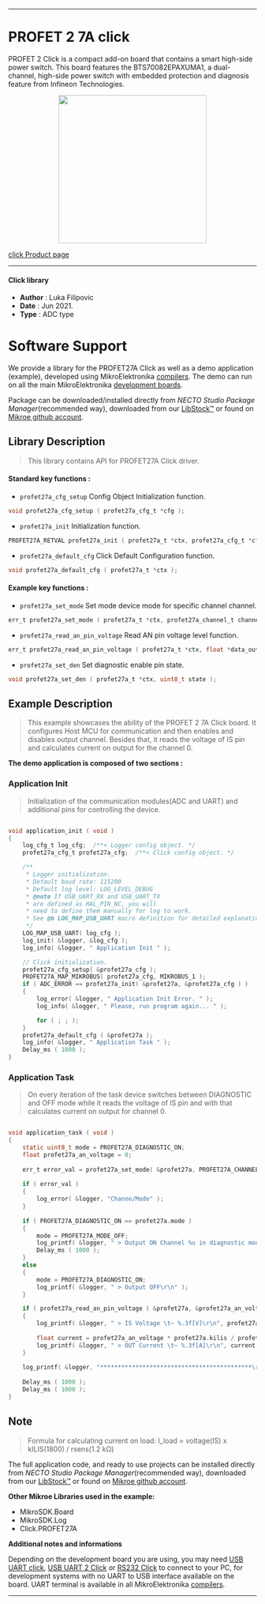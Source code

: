 
---
# PROFET 2 7A click

PROFET 2 Click is a compact add-on board that contains a smart high-side power switch. This board features the BTS70082EPAXUMA1, a dual-channel, high-side power switch with embedded protection and diagnosis feature from Infineon Technologies. 

<p align="center">
  <img src="https://download.mikroe.com/images/click_for_ide/profet27a_click.png" height=300px>
</p>

[click Product page](https://www.mikroe.com/profet-2-click-7a)

---


#### Click library

- **Author**        : Luka Filipovic
- **Date**          : Jun 2021.
- **Type**          : ADC type


# Software Support

We provide a library for the PROFET27A Click
as well as a demo application (example), developed using MikroElektronika
[compilers](https://www.mikroe.com/necto-studio).
The demo can run on all the main MikroElektronika [development boards](https://www.mikroe.com/development-boards).

Package can be downloaded/installed directly from *NECTO Studio Package Manager*(recommended way), downloaded from our [LibStock&trade;](https://libstock.mikroe.com) or found on [Mikroe github account](https://github.com/MikroElektronika/mikrosdk_click_v2/tree/master/clicks).

## Library Description

> This library contains API for PROFET27A Click driver.

#### Standard key functions :

- `profet27a_cfg_setup` Config Object Initialization function.
```c
void profet27a_cfg_setup ( profet27a_cfg_t *cfg );
```

- `profet27a_init` Initialization function.
```c
PROFET27A_RETVAL profet27a_init ( profet27a_t *ctx, profet27a_cfg_t *cfg );
```

- `profet27a_default_cfg` Click Default Configuration function.
```c
void profet27a_default_cfg ( profet27a_t *ctx );
```

#### Example key functions :

- `profet27a_set_mode` Set mode device mode for specific channel channel.
```c
err_t profet27a_set_mode ( profet27a_t *ctx, profet27a_channel_t channel, uint8_t mode );
```

- `profet27a_read_an_pin_voltage` Read AN pin voltage level function.
```c
err_t profet27a_read_an_pin_voltage ( profet27a_t *ctx, float *data_out );
```

- `profet27a_set_den` Set diagnostic enable pin state.
```c
void profet27a_set_den ( profet27a_t *ctx, uint8_t state );
```

## Example Description

> This example showcases the ability of the PROFET 2 7A Click board.
It configures Host MCU for communication and then enables 
and disables output channel. Besides that, it reads the voltage 
of IS pin and calculates current on output for the channel 0.

**The demo application is composed of two sections :**

### Application Init

> Initialization of the communication modules(ADC and UART) 
and additional pins for controlling the device.

```c

void application_init ( void )
{
    log_cfg_t log_cfg;  /**< Logger config object. */
    profet27a_cfg_t profet27a_cfg;  /**< Click config object. */

    /** 
     * Logger initialization.
     * Default baud rate: 115200
     * Default log level: LOG_LEVEL_DEBUG
     * @note If USB_UART_RX and USB_UART_TX 
     * are defined as HAL_PIN_NC, you will 
     * need to define them manually for log to work. 
     * See @b LOG_MAP_USB_UART macro definition for detailed explanation.
     */
    LOG_MAP_USB_UART( log_cfg );
    log_init( &logger, &log_cfg );
    log_info( &logger, " Application Init " );

    // Click initialization.
    profet27a_cfg_setup( &profet27a_cfg );
    PROFET27A_MAP_MIKROBUS( profet27a_cfg, MIKROBUS_1 );
    if ( ADC_ERROR == profet27a_init( &profet27a, &profet27a_cfg ) )
    {
        log_error( &logger, " Application Init Error. " );
        log_info( &logger, " Please, run program again... " );

        for ( ; ; );
    }
    profet27a_default_cfg ( &profet27a );
    log_info( &logger, " Application Task " );
    Delay_ms ( 1000 );
}

```

### Application Task

> On every iteration of the task device switches between 
DIAGNOSTIC and OFF mode while it reads the voltage of IS pin 
and with that calculates current on output for channel 0.

```c

void application_task ( void ) 
{
    static uint8_t mode = PROFET27A_DIAGNOSTIC_ON;
    float profet27a_an_voltage = 0;
    
    err_t error_val = profet27a_set_mode( &profet27a, PROFET27A_CHANNEL_0, mode );
    
    if ( error_val )
    {
        log_error( &logger, "Channe/Mode" );
    }
    
    if ( PROFET27A_DIAGNOSTIC_ON == profet27a.mode )
    {
        mode = PROFET27A_MODE_OFF;
        log_printf( &logger, " > Output ON Channel %u in diagnostic mode\r\n", ( uint16_t )profet27a.channel );
        Delay_ms ( 1000 );
    }
    else
    {
        mode = PROFET27A_DIAGNOSTIC_ON;
        log_printf( &logger, " > Output OFF\r\n" );
    }

    if ( profet27a_read_an_pin_voltage ( &profet27a, &profet27a_an_voltage ) != ADC_ERROR )
    {
        log_printf( &logger, " > IS Voltage \t~ %.3f[V]\r\n", profet27a_an_voltage );
        
        float current = profet27a_an_voltage * profet27a.kilis / profet27a.rsens;
        log_printf( &logger, " > OUT Current \t~ %.3f[A]\r\n", current );
    }  
    
    log_printf( &logger, "*******************************************\r\n" );
    
    Delay_ms ( 1000 );
    Delay_ms ( 1000 );
}

```

## Note

> Formula for calculating current on load: 
I_load = voltage(IS) x kILIS(1800) / rsens(1.2 kΩ)

The full application code, and ready to use projects can be installed directly from *NECTO Studio Package Manager*(recommended way), downloaded from our [LibStock&trade;](https://libstock.mikroe.com) or found on [Mikroe github account](https://github.com/MikroElektronika/mikrosdk_click_v2/tree/master/clicks).

**Other Mikroe Libraries used in the example:**

- MikroSDK.Board
- MikroSDK.Log
- Click.PROFET27A

**Additional notes and informations**

Depending on the development board you are using, you may need
[USB UART click](https://www.mikroe.com/usb-uart-click),
[USB UART 2 Click](https://www.mikroe.com/usb-uart-2-click) or
[RS232 Click](https://www.mikroe.com/rs232-click) to connect to your PC, for
development systems with no UART to USB interface available on the board. UART
terminal is available in all MikroElektronika
[compilers](https://shop.mikroe.com/compilers).

---
